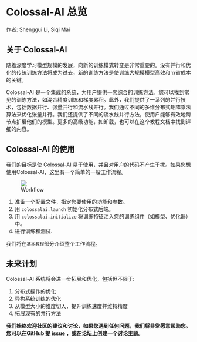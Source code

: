 # Colossal-AI 总览

作者: Shenggui Li, Siqi Mai

## 关于 Colossal-AI

随着深度学习模型规模的发展，向新的训练模式转变是非常重要的。没有并行和优化的传统训练方法将成为过去，新的训练方法是使训练大规模模型高效和节省成本的关键。

Colossal-AI 是一个集成的系统，为用户提供一套综合的训练方法。您可以找到常见的训练方法，如混合精度训练和梯度累积。此外，我们提供了一系列的并行技术，包括数据并行、张量并行和流水线并行。我们通过不同的多维分布式矩阵乘法算法来优化张量并行。我们还提供了不同的流水线并行方法，使用户能够有效地跨节点扩展他们的模型。更多的高级功能，如卸载，也可以在这个教程文档中找到详细的内容。

## Colossal-AI 的使用

我们的目标是使 Colossal-AI 易于使用，并且对用户的代码不产生干扰。如果您想使用Colossal-AI，这里有一个简单的一般工作流程。

<figure style={{textAlign: "center"}}>
<img src="https://s2.loli.net/2022/01/28/ZK7ICWzbMsVuJof.png"/>
<figcaption>Workflow</figcaption>
</figure>

1. 准备一个配置文件，指定您要使用的功能和参数。
2. 用 `colossalai.launch` 初始化分布式后端。
3. 用 `colossalai.initialize` 将训练特征注入您的训练组件（如模型、优化器）中。
4. 进行训练和测试.

我们将在`基本教程`部分介绍整个工作流程。

## 未来计划

Colossal-AI 系统将会进一步拓展和优化，包括但不限于:

1. 分布式操作的优化
2. 异构系统训练的优化
3. 从模型大小的维度切入，提升训练速度并维持精度
4. 拓展现有的并行方法

**我们始终欢迎社区的建议和讨论，如果您遇到任何问题，我们将非常愿意帮助您。您可以在GitHub 提 [issue](https://github.com/hpcaitech/ColossalAI/issues) ，或在[论坛](https://github.com/hpcaitech/ColossalAI/discussions)上创建一个讨论主题。**
